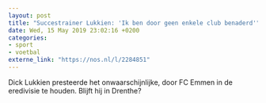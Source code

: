 ```yaml
---
layout: post
title: "Succestrainer Lukkien: 'Ik ben door geen enkele club benaderd'"
date: Wed, 15 May 2019 23:02:16 +0200
categories: 
- sport 
- voetbal 
externe_link: "https://nos.nl/l/2284851"
---
```


Dick Lukkien presteerde het onwaarschijnlijke, door FC Emmen in de eredivisie te houden. Blijft hij in Drenthe?
